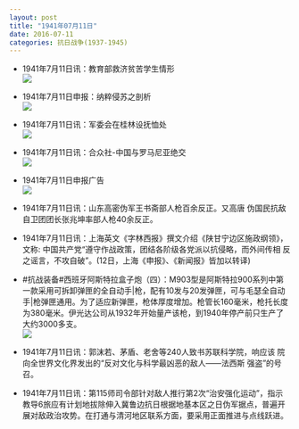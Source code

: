 ```yaml
---
layout: post
title: "1941年07月11日"
date: 2016-07-11
categories: 抗日战争(1937-1945)
---
```


<meta name="referrer" content="no-referrer" />

- 1941年7月11日讯：教育部救济贫苦学生情形 <br/><img src="https://ww4.sinaimg.cn/large/aca367d8jw1f5qd5bmkoej20ny0dwgr3.jpg" />

- 1941年7月11日申报：纳粹侵苏之剖析 <br/><img src="https://ww2.sinaimg.cn/large/aca367d8jw1f5qbf783kvj20u20xa7s6.jpg" />

- 1941年7月11日讯：军委会在桂林设抚恤处 <br/><img src="https://ww2.sinaimg.cn/large/aca367d8jw1f5q9oe5iwrj2051060jrr.jpg" />

- 1941年7月11日讯：合众社-中国与罗马尼亚绝交 <br/><img src="https://ww4.sinaimg.cn/large/aca367d8jw1f5q7xif8o1j207205rt99.jpg" />

- 1941年7月11日申报广告 <br/><img src="https://ww2.sinaimg.cn/large/aca367d8jw1f5q2r16edoj20oz0gw43k.jpg" />

- 1941年7月11日讯：山东高密伪军王书斋部人枪百余反正。又高唐 伪国民抗敌自卫团团长张兆坤率部人枪40余反正。 

- 1941年7月11日讯：上海英文《字林西报》撰文介绍《陕甘宁边区施政纲领》，文称: 中国共产党“遵守作战政策，团结各阶级各党派以抗侵略，而外间传相 反之谣言，不攻自破”。(12日，上海《申报》、《新闻报》皆加以转译) 

- #抗战装备#西班牙阿斯特拉盒子炮（四）：M903型是阿斯特拉900系列中第一款采用可拆卸弹匣的全自动手|枪，配有10发与20发弹匣，可与毛瑟全自动手|枪弹匣通用。为了适应新弹匣，枪体厚度增加。枪管长160毫米，枪托长度为380毫米。伊光达公司从1932年开始量产该枪，到1940年停产前只生产了大约3000多支。 <br/><img src="https://ww1.sinaimg.cn/large/aca367d8jw1f5pqlnjfpij20ge0kt0xi.jpg" />

- 1941年7月11日讯：郭沫若、茅盾、老舍等240人致书苏联科学院，响应该 院向全世界文化界发出的“反对文化与科学最凶恶的敌人——法西斯 强盗”的号召。 

- 1941年7月11日讯：第115师司令部针对敌人推行第2次“治安强化运动”，指示教导6旅应有计划地拔除伸入冀鲁边抗日根据地基本区之日伪军据点，普遍开展对敌政治攻势。在打通与清河地区联系方面，要采用正面推进与点线跃进。 

